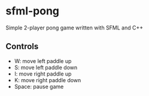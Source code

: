 # sfml-pong
Simple 2-player pong game written with SFML and C++

## Controls
* W: move left paddle up
* S: move left paddle down
* I: move right paddle up
* K: move right paddle down
* Space: pause game
